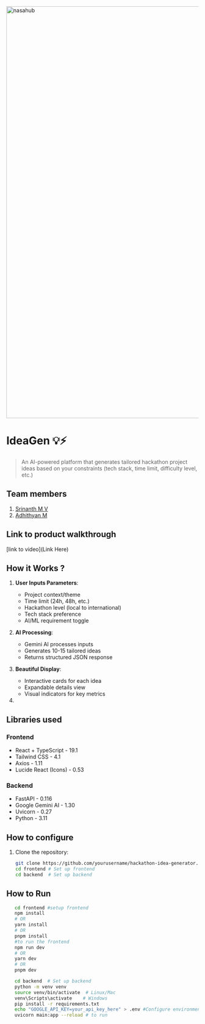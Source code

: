 


<img width="1920" height="1080" alt="nasahub" src="https://github.com/user-attachments/assets/e8544200-f902-41ee-a2f2-7375cad5043d" />




# IdeaGen 💡⚡

> An AI-powered platform that generates tailored hackathon project ideas based on your constraints (tech stack, time limit, difficulty level, etc.)

## Team members
1. [Srinanth M V](https://github.com/Srinanth)
2. [Adhithyan M](https://github.com/Adithyan-06)
## Link to product walkthrough
[link to video](Link Here)
## How it Works ?
1. **User Inputs Parameters**:
   - Project context/theme
   - Time limit (24h, 48h, etc.)
   - Hackathon level (local to international)
   - Tech stack preference
   - AI/ML requirement toggle

2. **AI Processing**:
   - Gemini AI processes inputs
   - Generates 10-15 tailored ideas
   - Returns structured JSON response

3. **Beautiful Display**:
   - Interactive cards for each idea
   - Expandable details view
   - Visual indicators for key metrics
2.


## Libraries used
### Frontend
- React + TypeScript - 19.1
- Tailwind CSS - 4.1
- Axios - 1.11
- Lucide React (Icons) - 0.53

### Backend
- FastAPI - 0.116
- Google Gemini AI - 1.30
- Uvicorn - 0.27
- Python - 3.11
## How to configure
1. Clone the repository:
   ```bash
   git clone https://github.com/yourusername/hackathon-idea-generator.git
   cd frontend # Set up frontend
   cd backend  # Set up backend
   ```

## How to Run
```bash
   cd frontend #setup frontend
   npm install
   # OR
   yarn install
   # OR
   pnpm install
   #to run the frontend
   npm run dev
   # OR
   yarn dev
   # OR
   pnpm dev
```
```bash
   cd backend  # Set up backend
   python -m venv venv
   source venv/bin/activate  # Linux/Mac
   venv\Scripts\activate    # Windows
   pip install -r requirements.txt
   echo "GOOGLE_API_KEY=your_api_key_here" > .env #Configure environment variables
   uvicorn main:app --reload # to run